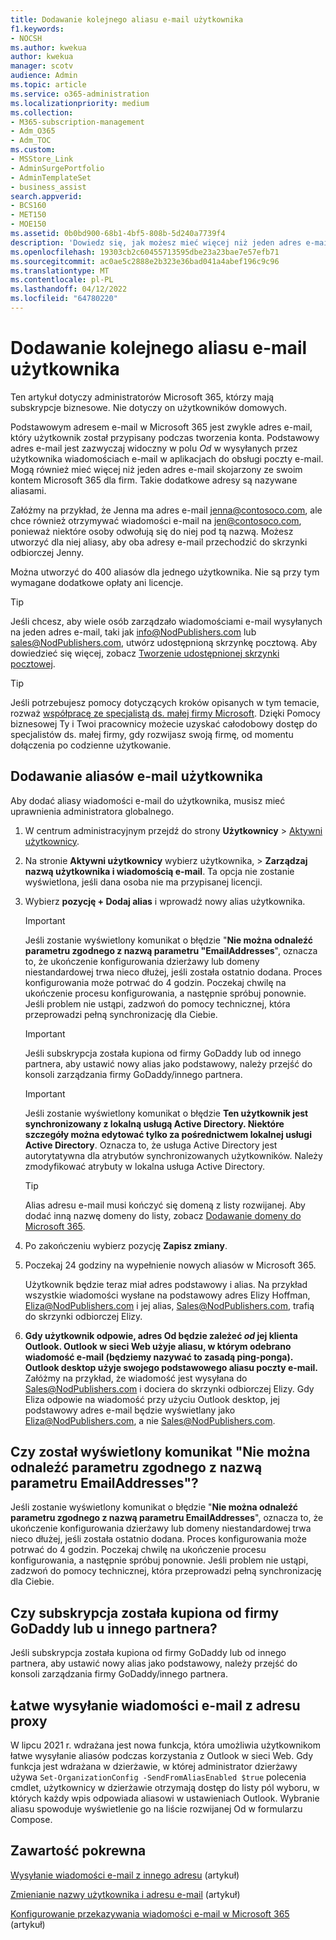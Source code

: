 ```yaml
---
title: Dodawanie kolejnego aliasu e-mail użytkownika
f1.keywords:
- NOCSH
ms.author: kwekua
author: kwekua
manager: scotv
audience: Admin
ms.topic: article
ms.service: o365-administration
ms.localizationpriority: medium
ms.collection:
- M365-subscription-management
- Adm_O365
- Adm_TOC
ms.custom:
- MSStore_Link
- AdminSurgePortfolio
- AdminTemplateSet
- business_assist
search.appverid:
- BCS160
- MET150
- MOE150
ms.assetid: 0b0bd900-68b1-4bf5-808b-5d240a7739f4
description: 'Dowiedz się, jak możesz mieć więcej niż jeden adres e-mail, nazywany aliasem wiadomości e-mail, skojarzony z kontem Microsoft 365 dla firm. '
ms.openlocfilehash: 19303cb2c60455713595dbe23a23bae7e57efb71
ms.sourcegitcommit: ac0ae5c2888e2b323e36bad041a4abef196c9c96
ms.translationtype: MT
ms.contentlocale: pl-PL
ms.lasthandoff: 04/12/2022
ms.locfileid: "64780220"
---
```

# <a name="add-another-email-alias-for-a-user"></a>Dodawanie kolejnego aliasu e-mail użytkownika
  
Ten artykuł dotyczy administratorów Microsoft 365, którzy mają subskrypcje biznesowe. Nie dotyczy on użytkowników domowych.
  
Podstawowym adresem e-mail w Microsoft 365 jest zwykle adres e-mail, który użytkownik został przypisany podczas tworzenia konta. Podstawowy adres e-mail jest zazwyczaj widoczny w polu  *Od*  w wysyłanych przez użytkownika wiadomościach e-mail w aplikacjach do obsługi poczty e-mail. Mogą również mieć więcej niż jeden adres e-mail skojarzony ze swoim kontem Microsoft 365 dla firm. Takie dodatkowe adresy są nazywane aliasami. 
  
Załóżmy na przykład, że Jenna ma adres e-mail jenna@contosoco.com, ale chce również otrzymywać wiadomości e-mail na jen@contosoco.com, ponieważ niektóre osoby odwołują się do niej pod tą nazwą. Możesz utworzyć dla niej aliasy, aby oba adresy e-mail przechodzić do skrzynki odbiorczej Jenny.
  
Można utworzyć do 400 aliasów dla jednego użytkownika. Nie są przy tym wymagane dodatkowe opłaty ani licencje.
  
> [!Tip]
> Jeśli chcesz, aby wiele osób zarządzało wiadomościami e-mail wysyłanych na jeden adres e-mail, taki jak info@NodPublishers.com lub sales@NodPublishers.com, utwórz udostępnioną skrzynkę pocztową. Aby dowiedzieć się więcej, zobacz [Tworzenie udostępnionej skrzynki pocztowej](create-a-shared-mailbox.md).

> [!TIP]
> Jeśli potrzebujesz pomocy dotyczących kroków opisanych w tym temacie, rozważ [współpracę ze specjalistą ds. małej firmy Microsoft](https://go.microsoft.com/fwlink/?linkid=2186871). Dzięki Pomocy biznesowej Ty i Twoi pracownicy możecie uzyskać całodobowy dostęp do specjalistów ds. małej firmy, gdy rozwijasz swoją firmę, od momentu dołączenia po codzienne użytkowanie.
  
## <a name="add-email-aliases-to-a-user"></a>Dodawanie aliasów e-mail użytkownika

Aby dodać aliasy wiadomości e-mail do użytkownika, musisz mieć uprawnienia administratora globalnego.

1. W centrum administracyjnym przejdź do strony **Użytkownicy** \> <a href="https://go.microsoft.com/fwlink/p/?linkid=834822" target="_blank">Aktywni użytkownicy</a>.

2. Na stronie **Aktywni użytkownicy** wybierz użytkownika, > **Zarządzaj nazwą użytkownika i wiadomością e-mail**. Ta opcja nie zostanie wyświetlona, jeśli dana osoba nie ma przypisanej licencji. 
    
3. Wybierz **pozycję + Dodaj alias** i wprowadź nowy alias użytkownika.   
    
    > [!Important] 
    > Jeśli zostanie wyświetlony komunikat o błędzie "**Nie można odnaleźć parametru zgodnego z nazwą parametru "EmailAddresses**", oznacza to, że ukończenie konfigurowania dzierżawy lub domeny niestandardowej trwa nieco dłużej, jeśli została ostatnio dodana. Proces konfigurowania może potrwać do 4 godzin. Poczekaj chwilę na ukończenie procesu konfigurowania, a następnie spróbuj ponownie. Jeśli problem nie ustąpi, zadzwoń do pomocy technicznej, która przeprowadzi pełną synchronizację dla Ciebie.
    
  
    > [!IMPORTANT]
    > Jeśli subskrypcja została kupiona od firmy GoDaddy lub od innego partnera, aby ustawić nowy alias jako podstawowy, należy przejść do konsoli zarządzania firmy GoDaddy/innego partnera. 


   > [!IMPORTANT]
   >  Jeśli zostanie wyświetlony komunikat o błędzie **Ten użytkownik jest synchronizowany z lokalną usługą Active Directory. Niektóre szczegóły można edytować tylko za pośrednictwem lokalnej usługi Active Directory**. Oznacza to, że usługa Active Directory jest autorytatywna dla atrybutów synchronizowanych użytkowników. Należy zmodyfikować atrybuty w lokalna usługa Active Directory.
  
    > [!TIP]
    > Alias adresu e-mail musi kończyć się domeną z listy rozwijanej. Aby dodać inną nazwę domeny do listy, zobacz [Dodawanie domeny do Microsoft 365](../setup/add-domain.md). 
  
     
5. Po zakończeniu wybierz pozycję **Zapisz zmiany**.
    
6. Poczekaj 24 godziny na wypełnienie nowych aliasów w Microsoft 365.
    
    Użytkownik będzie teraz miał adres podstawowy i alias. Na przykład wszystkie wiadomości wysłane na podstawowy adres Elizy Hoffman, Eliza@NodPublishers.com i jej alias, Sales@NodPublishers.com, trafią do skrzynki odbiorczej Elizy.
    
  
7. **Gdy użytkownik odpowie, adres Od będzie zależeć *od* jej klienta Outlook. Outlook w sieci Web użyje aliasu, w którym odebrano wiadomość e-mail (będziemy nazywać to zasadą ping-ponga). Outlook desktop użyje swojego podstawowego aliasu poczty e-mail.** Załóżmy na przykład, że wiadomość jest wysyłana do Sales@NodPublishers.com i dociera do skrzynki odbiorczej Elizy. Gdy Eliza odpowie na wiadomość przy użyciu Outlook desktop, jej podstawowy adres e-mail będzie wyświetlany jako Eliza@NodPublishers.com, a nie Sales@NodPublishers.com.
    
## <a name="did-you-get-a-parameter-cannot-be-found-that-matches-parameter-name-emailaddresses"></a>Czy został wyświetlony komunikat "Nie można odnaleźć parametru zgodnego z nazwą parametru EmailAddresses"?

Jeśli zostanie wyświetlony komunikat o błędzie "**Nie można odnaleźć parametru zgodnego z nazwą parametru EmailAddresses**", oznacza to, że ukończenie konfigurowania dzierżawy lub domeny niestandardowej trwa nieco dłużej, jeśli została ostatnio dodana. Proces konfigurowania może potrwać do 4 godzin. Poczekaj chwilę na ukończenie procesu konfigurowania, a następnie spróbuj ponownie. Jeśli problem nie ustąpi, zadzwoń do pomocy technicznej, która przeprowadzi pełną synchronizację dla Ciebie.
  
## <a name="did-you-purchase-your-subscription-from-godaddy-or-another-partner"></a>Czy subskrypcja została kupiona od firmy GoDaddy lub u innego partnera?


Jeśli subskrypcja została kupiona od firmy GoDaddy lub od innego partnera, aby ustawić nowy alias jako podstawowy, należy przejść do konsoli zarządzania firmy GoDaddy/innego partnera.

## <a name="sending-email-from-the-proxy-address-easily"></a>Łatwe wysyłanie wiadomości e-mail z adresu proxy

W lipcu 2021 r. wdrażana jest nowa funkcja, która umożliwia użytkownikom łatwe wysyłanie aliasów podczas korzystania z Outlook w sieci Web. Gdy funkcja jest wdrażana w dzierżawie, w której administrator dzierżawy używa `Set-OrganizationConfig -SendFromAliasEnabled $true` polecenia cmdlet, użytkownicy w dzierżawie otrzymają dostęp do listy pól wyboru, w których każdy wpis odpowiada aliasowi w ustawieniach Outlook. Wybranie aliasu spowoduje wyświetlenie go na liście rozwijanej Od w formularzu Compose.
  
## <a name="related-content"></a>Zawartość pokrewna

[Wysyłanie wiadomości e-mail z innego adresu](https://support.microsoft.com/office/ccba89cb-141c-4a36-8c56-6d16a8556d2e) (artykuł)

[Zmienianie nazwy użytkownika i adresu e-mail](../add-users/change-a-user-name-and-email-address.md) (artykuł)

[Konfigurowanie przekazywania wiadomości e-mail w Microsoft 365](configure-email-forwarding.md) (artykuł)
